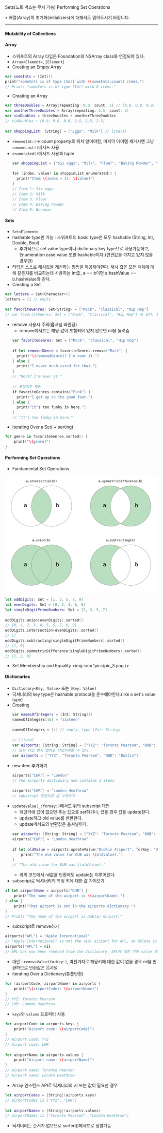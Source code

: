 Sets(노트 박스는 무시 가능)
Performing Set Operations

• 배열(Array)의 초기화(initializers)에 대해서도 읽어두시기 바랍니다.

---

#### Mutability of Collections

#### Array
* 스위프트의 Array 타입은 Foundation의 NSArray class와 연결되어 있다.
* `Array<Element>`, `[Element]`
* Creating an Empty Array
```swift
var someInts = [Int]()
print("someInts is of type [Int] with \(someInts.count) items.")
// Prints "someInts is of type [Int] with 0 items."
```
* Creating an Array
```swift
var threeDoubles = Array(repeating: 0.0, count: 3) // [0.0, 0.0, 0.0]
var anotherThreeDoubles = Array(repeating: 2.5, count: 3)
var sixDoubles = threeDoubles + anotherThreeDoubles
// sixDoubles : [0.0, 0.0, 0.0, 2.5, 2.5, 2.5]

var shoppingList: [String] = ["Eggs", "Milk"] // literal
```
* `remove(at:)`-> count property로 위치 알아야함, 마지막 아이템 제거시엔 그냥 `removeLast()`메서드 사용
* `enumerated()`메서드 사용과 tuple
    ```swift
    var shoppingList = ["Six eggs", "Milk", "Flour", "Baking Powder", "Bananas"]

    for (index, value) in shoppinList.enumerated() {
      print("Item \(index + 1): \(value)")
    }
    // Item 1: Six eggs
    // Item 2: Milk
    // Item 3: Flour
    // Item 4: Baking Powder
    // Item 5: Bananas
    ```

#### Sets
* `Set<Element>`
* hashable type만 가능 : 스위프트의 basic type은 모두 hashable (String, Int, Double, Bool)
    - 추가적으로 set value type이나 dictionary key type으로 사용가능하고, Enumeration case value 또한 hashable이다.(연관값을 가지고 있지 않을 경우만)
* 타입은 스스로 해시값을 계산하는 방법을 제공해야한다. 해시 값은 모든 객체에 대해 같은지를 비교하는데 사용하는 Int값, a == b이면 a.hashValue == b.hashValue와 같다.
* Creating a Set
```swift
var letters = Set<Character>()
letters = [] // empty

var favoriteGenres: Set<String> = ["Rock", "Classical", "Hip Hop"]
// var favoriteGenres: Set = ["Rock", "Classical", "Hip Hop"] 와 같다. 모두 같은 타입이므로 Set만 명시해주면 나머진 추론

```
* remove 사용시 주의(옵셔널 바인딩)
    - remove메서드는 해당 값이 포함되어 있지 않으면 nil을 돌려줌
    ```swift
    var favoriteGenres: Set = ["Rock", "Classical", "Hip Hop"]

    if let removedGenre = favoriteGenres.remove("Rock") {
      print("\(removedGenre)? I'm over it.")
    } else {
      print("I never much cared for that.")
    }
    // "Rock? I'm over it."

    // 포함여부 확인
    if favoriteGenres.contains("Funk") {
      print("I get up on the good foot.")
    } else {
      print("It"s too funky in here.")
    }
    // "It"s too funky in here."
    ```
* Iterating Over a Set( + sorting)
```swift
for genre in favoriteGenres.sorted() {
    print("\(genre)")
}
```

#### Performing Set Operations
* Fundamental Set Operations
<img src="pics/pic_2.png" />  

```swift
let oddDigits: Set = [1, 3, 5, 7, 9]
let evenDigits: Set = [0, 2, 4, 6, 8]
let singleDigitPrimeNumbers: Set = [2, 3, 5, 7]

oddDigits.union(evenDigits).sorted()
// [0, 1, 2, 3, 4, 5, 6, 7, 8, 9]
oddDigits.intersection(evenDigits).sorted()
// []
oddDigits.subtracting(singleDigitPrimeNumbers).sorted()
// [1, 9]
oddDigits.symmetricDifference(singleDigitPrimeNumbers).sorted()
// [1, 2, 9]

```
* Set Membership and Equality
<img src="pics/pic_3.png />  


#### Dictionaries
* `Dictionary<Key, Value>` 또는 `[Key: Value]`
* 딕셔너리의 key type은 hashable protocol을 준수해야한다.(like a set's value type)
* Creating
    ```swift
    var namesOfIntegers = [Int: String]()
    namesOfIntegers[16] = "sixteen"

    namesOfIntegers = [:] // empty, type [Int: String]

    // literal
    var airports: [String: String] = ["YYZ": "Toronto Pearson", "DUB": "Dublin"]
    // 또는 타입 명시 없어도 타입추론할 수 있다.
    var airports = ["YYZ": "Toronto Pearson", "DUB": "Dublin"]
    ```
* new item 추가하기
    ```swift
    airports["LHR"] = "London"
    // the airports dictionary now contains 3 items

    airports["LHR"] = "London Heathrow"
    // subscript 문법으로 값 수정하기
    ```
* `updateValue(_:forKey:)`메서드 위의 subscript 대안
    - 해당키에 값이 없으면 주는 값으로 set하거나, 있을 경우 값을 update한다.
    - update하고 old value를 반환한다.
    - update메서드의 반환값은 옵셔널이다.
    ```swift
    var airports: [String: String] = ["YYZ": "Toronto Pearson", "DUB": "Dublin"]
    airports["LHR"] = "London Heathrow"

    if let oldValue = airports.updateValue("Dublin Ariport", forKey: "DUB") {
        print("The old value for DUB was \(oldValue).")
    }
    // "The old value for DUB was \(oldValue)."
    ```
    - 위의 코드에서 nil값을 반환해도 update는 이루어진다.
* subscript로 딕셔너리의 특정 키에 대한 값 가져오기
```swift
if let airportName = airports["DUB"] {
    print("The name of the airport is \(airportName).")
} else {
    print("That airport is not in the airports dictionary.")
}
// Prints "The name of the airport is Dublin Airport."
```
* subscript로 remove하기
```swift
airports["APL"] = "Apple International"
// "Apple International" is not the real airport for APL, so delete it
airports["APL"] = nil
// APL has now been removed from the dictionary, APL에 대한 키와 value 모두 없어짐
```
* 대안 : `removeValue(forKey:)`, 마찬가지로 해당키에 대한 값이 없을 경우 nil을 반환하므로 반환값은 옵셔널
* iterating Over a Dictionary(튜플반환)
```swift
for (airportCode, airportName) in airports {
    print("\(airportCode): \(airportName)")
}
// YYZ: Toronto Pearson
// LHR: London Heathrow

```
* `keys`와 `values` 프로퍼티 사용
```swift
for airportCode in airports.keys {
    print("Airport code: \(airportCode)")
}
// Airport code: YYZ
// Airport code: LHR

for airportName in airports.values {
    print("Airport name: \(airportName)")
}
// Airport name: Toronto Pearson
// Airport name: London Heathrow
```
* Array 인스턴스 API로 딕셔너리의 키 또는 값이 필요한 경우
```swift
let airportCodes = [String](airports.keys)
// airportCodes is ["YYZ", "LHR"]

let airportNames = [String](airports.values)
// airportNames is ["Toronto Pearson", "London Heathrow"]
```
* 딕셔너리는 순서가 없으므로 sorted()메서드로 정렬가능
